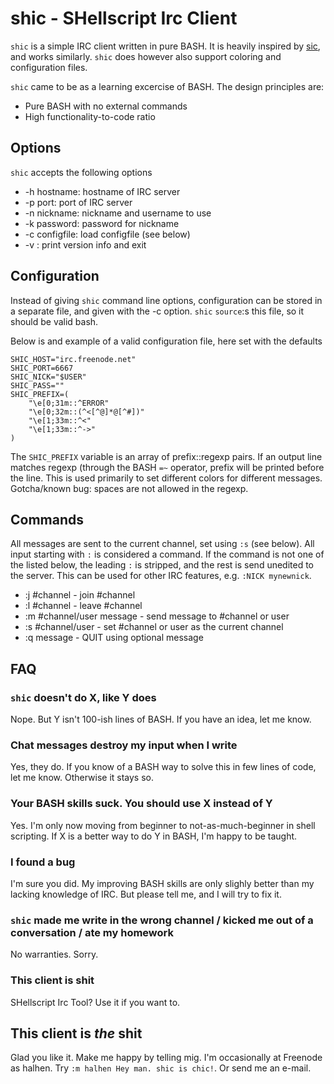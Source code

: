 # shic - SHellscript Irc Client

`shic` is a simple IRC client written in pure BASH. It is heavily inspired by [sic](http://tools.suckless.org/sic), and works similarly. `shic` does however also support coloring and configuration files.

`shic` came to be as a learning excercise of BASH. The design principles are:

* Pure BASH with no external commands
* High functionality-to-code ratio

## Options
`shic` accepts the following options

* -h hostname: hostname of IRC server
* -p port: port of IRC server
* -n nickname: nickname and username to use
* -k password: password for nickname
* -c configfile: load configfile (see below)
* -v : print version info and exit

## Configuration
Instead of giving `shic` command line options, configuration can be stored in a separate file, and given with the -c option. `shic` `source`:s this file, so it should be valid bash.

Below is and example of a valid configuration file, here set with the defaults


    SHIC_HOST="irc.freenode.net"
    SHIC_PORT=6667
    SHIC_NICK="$USER"
    SHIC_PASS=""
    SHIC_PREFIX=(
        "\e[0;31m::^ERROR"
        "\e[0;32m::(^<[^@]*@[^#])"
        "\e[1;33m::^<"
        "\e[1;33m::^->"
    )

The `SHIC_PREFIX` variable is an array of prefix::regexp pairs. If an output line matches regexp (through the BASH `=~` operator, prefix will be printed before the line. This is used primarily to set different colors for different messages. Gotcha/known bug: spaces are not allowed in the regexp.

## Commands
All messages are sent to the current channel, set using `:s` (see below). All input starting with `:` is considered a command. If the command is not one of the listed below, the leading `:` is stripped, and the rest is send unedited to the server. This can be used for other IRC features, e.g. `:NICK mynewnick`.

* :j #channel - join #channel
* :l #channel - leave #channel
* :m #channel/user message - send message to #channel or user
* :s #channel/user - set #channel or user as the current channel
* :q message - QUIT using optional message

## FAQ

### `shic` doesn't do X, like Y does
Nope. But Y isn't 100-ish lines of BASH. If you have an idea, let me know.

### Chat messages destroy my input when I write
Yes, they do. If you know of a BASH way to solve this in few lines of code, let me know. Otherwise it stays so.

### Your BASH skills suck. You should use X instead of Y
Yes. I'm only now moving from beginner to not-as-much-beginner in shell scripting. If X is a better way to do Y in BASH, I'm happy to be taught.

### I found a bug
I'm sure you did. My improving BASH skills are only slighly better than my lacking knowledge of IRC. But please tell me, and I will try to fix it.

### `shic` made me write in the wrong channel / kicked me out of a conversation / ate my homework
No warranties. Sorry.

### This client is shit
SHellscript Irc Tool? Use it if you want to.

## This client is *the* shit
Glad you like it. Make me happy by telling mig. I'm occasionally at Freenode as halhen. Try `:m halhen Hey man. shic is chic!`. Or send me an e-mail.
